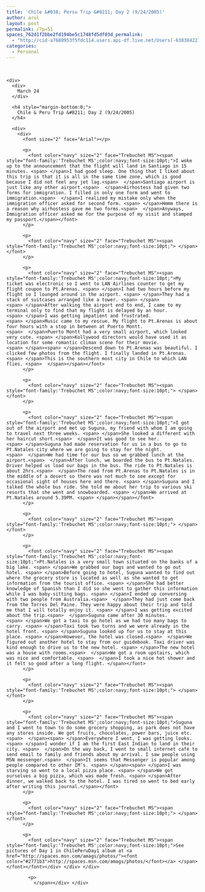 ```yaml
---
title: 'Chile &#038; Persu Trip &#8211; Day 2 (9/24/2005)'
author: arul
layout: post
permalink: /?p=51
spaces_762d1f2bbe2fd194be5c1748fd5df03d_permalink:
  - "http://cid-a7680953f5fdc114.users.api-df.live.net/Users(-6383842215583694572)/Blogs('A7680953F5FDC114!113')/Entries('A7680953F5FDC114!464')?authkey=NzXxYOsM*PI%24"
categories:
  - Personal
---
```

<div id="msgcns!A7680953F5FDC114!464" class="bvMsg">
  <div>
    <span> </p> 
    
    <div>
      <div>
        March 24
      </div>
      
      <h4 style="margin-bottom:0;">
        Chile & Peru Trip &#8211; Day 2 (9/24/2005)
      </h4>
      
      <div>
        <div>
          <font size="2" face="Arial"></p> 
          
          <p>
            <font color="navy" size="2" face="Trebuchet MS"><span style="font-family:'Trebuchet MS';color:navy;font-size:10pt;">I woke up to the announcement that the flight will land in Santiago in 15 minutes. <span> </span>I had good sleep. One thing that I liked about this trip is that it is all in the same time zone, which is good because I did not feel any jet lag.<span>  </span>Santiago airport is just like any other airport.<span>  </span>Airhostess had given two forms for immigration. I filled in only one form and went to immigration.<span>  </span>I realized my mistake only when the immigration officer asked for second form. <span> </span>Hmmm there is a reason why airhostess gave me two forms.<span>  </span>Anyways, Immigration officer asked me for the purpose of my visit and stamped my passport.</span></font>
          </p>
          
          <p>
            <font color="navy" size="2" face="Trebuchet MS"><span style="font-family:'Trebuchet MS';color:navy;font-size:10pt;"> </span></font>
          </p>
          
          <p>
            <font color="navy" size="2" face="Trebuchet MS"><span style="font-family:'Trebuchet MS';color:navy;font-size:10pt;">My ticket was electronic so I went to LAN Airlines counter to get my flight coupon to Pt.Arenas. <span> </span>I had two hours before my flight so I lounged around in the airport. <span> </span>They had a stack of suitcases arranged like a tower. <span> </span><span> </span>After walking the airport end to end, I came to my terminal only to find that my flight is delayed by an hour. <span> </span>I was getting impatient and frustrated. <span> </span>Music came to my rescue. My flight to Pt.Arenas is about four hours with a stop in between at Puerto Montt. <span>  </span>Puerto Montt had a very small airport, which looked very cute. <span> </span>Kollywood directors would have used it as location for some romantic climax scene for their movie. <span> </span><span> </span>Descend down to Pt.Arenas was beautiful. I clicked few photos from the flight. I finally landed in Pt.Arenas. <span> </span>This is the southern most city in Chile to which LAN flies. <span>  </span></span></font>
          </p>
          
          <p>
            <font color="navy" size="2" face="Trebuchet MS"><span style="font-family:'Trebuchet MS';color:navy;font-size:10pt;"> </span></font>
          </p>
          
          <p>
            <font color="navy" size="2" face="Trebuchet MS"><span style="font-family:'Trebuchet MS';color:navy;font-size:10pt;">I got out of the airport and met up Suguna, my friend with whom I am going to travel next three weeks. <span> </span>She looked a different with her haircut short.<span>  </span>It was good to see her. <span> </span>Suguna had made reservation for us in a bus to go to Pt.Natales city where we are going to stay for the night. <span>  </span>We had time for our bus so we grabbed lunch at the airport.<span>  </span>After lunch, we boarded the bus to Pt.Natales. Driver helped us load our bags in the bus. The ride to Pt.Natales is about 2hrs.<span>  </span>The road from Pt.Arenas to Pt.Natales is in the middle of a desert so there was not much to see except for occasional sight of houses here and there. <span> </span>Suguna and I talked the whole bus ride. She told me about her trip to various ski resorts that she went and snowboarded. <span> </span>We arrived at Pt.Natales around 5.39PM. <span> </span></span></font>
          </p>
          
          <p>
            <font color="navy" size="2" face="Trebuchet MS"><span style="font-family:'Trebuchet MS';color:navy;font-size:10pt;"> </span></font>
          </p>
          
          <p>
            <font color="navy" size="2" face="Trebuchet MS"><span style="font-family:'Trebuchet MS';color:navy;font-size:10pt;">Pt.Natales is a very small town situated on the banks of a big lake. <span> </span>We grabbed our bags and wanted to go out hotel. <span> </span>Before going to hotel, Suguna wanted to find out where the grocery store is located as well as she wanted to get information from the tourist office. <span> </span>She had better knowledge of Spanish than I did so she went to gather this information while I was baby-sitting bags. <span> </span>I ended up conversing with two people from Australia.<span>  </span>They had just come back from the Torres Del Paine. They were happy about their trip and told me that I will totally enjoy it. <span> </span>I was getting excited about the trip.<span>  </span>Suguna came after 30 minutes. <span> </span>We got a taxi to go hotel as we had too many bags to carry. <span> </span>Taxi took two turns and we were already in the hotel front. <span> </span>Suguna looked up for us to stay at this place. <span> </span>However, the hotel was closed.<span>  </span>We figured out another hotel to stay from our guidebook. Taxi driver was kind enough to drive us to the new hotel. <span> </span>The new hotel was a house with rooms.<span>  </span>We got a room upstairs, which was nice and comfortable. <span>  </span>I took a nice hot shower and it felt so good after a long flight. </span></font>
          </p>
          
          <p>
            <font color="navy" size="2" face="Trebuchet MS"><span style="font-family:'Trebuchet MS';color:navy;font-size:10pt;"> </span></font>
          </p>
          
          <p>
            <font color="navy" size="2" face="Trebuchet MS"><span style="font-family:'Trebuchet MS';color:navy;font-size:10pt;">Suguna and I went to town to do some grocery shopping, as park does not have any stores inside. We got fruits, chocolates, power bars, juice etc.<span>  </span><span> </span>Everywhere I went, I was getting looks. <span> </span>I wonder if I am the first East Indian to land in their city. <span>  </span>On the way back, I went to small internet café to send email to family and friends about my arrival. I saw people using MSN messenger.<span>  </span>It seems that Messenger is popular among people compared to other IM’s. <span> </span><span> </span>I was starving so went to a local pizza place. <span> </span>We got ourselves a big pizza, which was made fresh. <span> </span>After dinner, we walked back to the hotel. I was tired so went to bed early after writing this journal.</span></font>
          </p>
          
          <p>
            <font color="navy" size="2" face="Trebuchet MS"><span style="font-family:'Trebuchet MS';color:navy;font-size:10pt;"> </span></font>
          </p>
          
          <p>
            <font color="navy" size="2" face="Trebuchet MS"><span style="font-family:'Trebuchet MS';color:navy;font-size:10pt;">See pictures of Day 1 in ChilePeruDay1 album at <a href="http://spaces.msn.com/amags/photos/"><font color="#2771b3">http://spaces.msn.com/amags/photos/</font></a> </span></font></font></div> </div> </div> 
            
            <p>
              </span></div> </div>